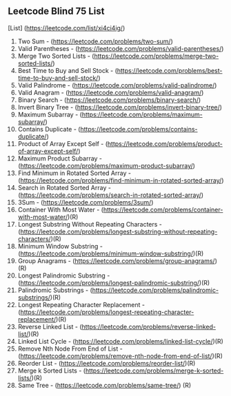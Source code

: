 ## Leetcode Blind 75 List

[List] (https://leetcode.com/list/xi4ci4ig/)

1. Two Sum - (https://leetcode.com/problems/two-sum/)
2. Valid Parentheses - (https://leetcode.com/problems/valid-parentheses/)
3. Merge Two Sorted Lists - (https://leetcode.com/problems/merge-two-sorted-lists/)
4. Best Time to Buy and Sell Stock - (https://leetcode.com/problems/best-time-to-buy-and-sell-stock/)
5. Valid Palindrome - (https://leetcode.com/problems/valid-palindrome/)
6. Valid Anagram - (https://leetcode.com/problems/valid-anagram/)
7. Binary Search - (https://leetcode.com/problems/binary-search/)
8. Invert Binary Tree - (https://leetcode.com/problems/invert-binary-tree/)
9. Maximum Subarray - (https://leetcode.com/problems/maximum-subarray/)
10. Contains Duplicate - (https://leetcode.com/problems/contains-duplicate/)
11. Product of Array Except Self - (https://leetcode.com/problems/product-of-array-except-self/)
12. Maximum Product Subarray - (https://leetcode.com/problems/maximum-product-subarray/)
13. Find Minimum in Rotated Sorted Array - (https://leetcode.com/problems/find-minimum-in-rotated-sorted-array/)
14. Search in Rotated Sorted Array - (https://leetcode.com/problems/search-in-rotated-sorted-array/)
15. 3Sum - (https://leetcode.com/problems/3sum/)
16. Container With Most Water - (https://leetcode.com/problems/container-with-most-water/)(R)
17. Longest Substring Without Repeating Characters - (https://leetcode.com/problems/longest-substring-without-repeating-characters/)(R)
18. Minimum Window Substring - (https://leetcode.com/problems/minimum-window-substring/)(R)
19. Group Anagrams - (https://leetcode.com/problems/group-anagrams/)(R)
20. Longest Palindromic Substring - (https://leetcode.com/problems/longest-palindromic-substring/)(R)
21. Palindromic Substrings - (https://leetcode.com/problems/palindromic-substrings/)(R)
22. Longest Repeating Character Replacement - (https://leetcode.com/problems/longest-repeating-character-replacement/)(R)
23. Reverse Linked List - (https://leetcode.com/problems/reverse-linked-list/)(R)
24. Linked List Cycle - (https://leetcode.com/problems/linked-list-cycle/)(R)
25. Remove Nth Node From End of List - (https://leetcode.com/problems/remove-nth-node-from-end-of-list/)(R)
26. Reorder List - (https://leetcode.com/problems/reorder-list/)(R)
27. Merge k Sorted Lists - (https://leetcode.com/problems/merge-k-sorted-lists/)(R)
28. Same Tree - (https://leetcode.com/problems/same-tree/) (R)